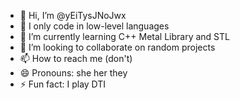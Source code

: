 - 👋 Hi, I’m @yEiTysJNoJwx
- 👀 I only code in low-level languages
- 🌱 I’m currently learning C++ Metal Library and STL
- 💞️ I’m looking to collaborate on random projects
- 📫 How to reach me (don't)
- 😄 Pronouns: she her they
- ⚡ Fun fact: I play DTI

<!---
yEiTysJNoJwx/yEiTysJNoJwx is a ✨ special ✨ repository because its `README.md` (this file) appears on your GitHub profile.
You can click the Preview link to take a look at your changes.
--->

